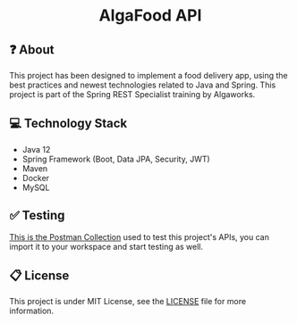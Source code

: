 <div>
  <h1 align="center">AlgaFood API</h1>
</div>

## :question: About
This project has been designed to implement a food delivery app, using the best practices and newest technologies related to Java and Spring. This project is part of the Spring REST Specialist training by Algaworks.

## :computer: Technology Stack
- Java 12
- Spring Framework (Boot, Data JPA, Security, JWT)
- Maven
- Docker
- MySQL

## :white_check_mark: Testing
[This is the Postman Collection](https://www.getpostman.com/collections/e01b9cf7fd91bc8ef457) used to test this project's APIs, you can import it to your workspace and start testing as well.

## :clipboard: License
This project is under MIT License, see the [LICENSE](LICENSE) file for more information.
